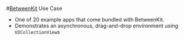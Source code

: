 #[BetweenKit](https://github.com/ice3-software/between-kit) Use Case

- One of 20 example apps that come bundled with BetweenKit.
- Demonstrates an asynchronous, drag-and-drop environment using `UICollectionView`s